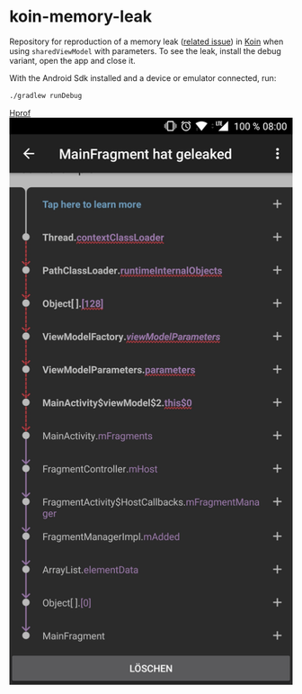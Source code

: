 # koin-memory-leak

Repository for reproduction of a memory leak ([related issue](https://github.com/InsertKoinIO/koin/issues/220))
in [Koin](https://github.com/InsertKoinIO/koin) when using `sharedViewModel` with parameters.
To see the leak, install the debug variant, open the app and close it.

With the Android Sdk installed and a device or emulator connected, run:

```bash
./gradlew runDebug
```

[Hprof](dump.hprof)
![Leak](leak.jpg)
